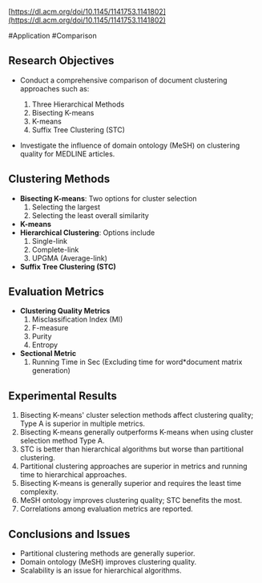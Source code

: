 [https://dl.acm.org/doi/10.1145/1141753.1141802](https://dl.acm.org/doi/10.1145/1141753.1141802)

#Application #Comparison
## Research Objectives
- Conduct a comprehensive comparison of document clustering approaches such as:
  1. Three Hierarchical Methods
  2. Bisecting K-means
  3. K-means
  4. Suffix Tree Clustering (STC)
  
- Investigate the influence of domain ontology (MeSH) on clustering quality for MEDLINE articles.

## Clustering Methods
- **Bisecting K-means**: Two options for cluster selection
  1. Selecting the largest
  2. Selecting the least overall similarity
- **K-means**
- **Hierarchical Clustering**: Options include
  1. Single-link
  2. Complete-link
  3. UPGMA (Average-link)
- **Suffix Tree Clustering (STC)**

## Evaluation Metrics
- **Clustering Quality Metrics**
  1. Misclassification Index (MI)
  2. F-measure
  3. Purity
  4. Entropy
- **Sectional Metric**
  1. Running Time in Sec (Excluding time for word*document matrix generation)

## Experimental Results
1. Bisecting K-means' cluster selection methods affect clustering quality; Type A is superior in multiple metrics.
2. Bisecting K-means generally outperforms K-means when using cluster selection method Type A.
3. STC is better than hierarchical algorithms but worse than partitional clustering.
4. Partitional clustering approaches are superior in metrics and running time to hierarchical approaches.
5. Bisecting K-means is generally superior and requires the least time complexity.
6. MeSH ontology improves clustering quality; STC benefits the most.
7. Correlations among evaluation metrics are reported.

## Conclusions and Issues
- Partitional clustering methods are generally superior.
- Domain ontology (MeSH) improves clustering quality.
- Scalability is an issue for hierarchical algorithms.

